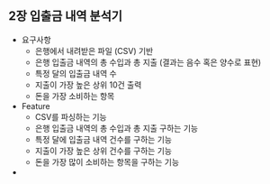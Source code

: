 ## 2장 입출금 내역 분석기

- 요구사항
  - 은행에서 내려받은 파일 (CSV) 기반
  - 은행 입출금 내역의 총 수입과 총 지출 (결과는 음수 혹은 양수로 표현)
  - 특정 달의 입출금 내역 수
  - 지출이 가장 높은 상위 10건 출력
  - 돈을 가장 소비하는 항목
- Feature
  - CSV를 파싱하는 기능
  - 은행 입출금 내역의 총 수입과 총 지출 구하는 기능
  - 특정 달에 입출금 내역 건수를 구하는 기능
  - 지출이 가장 높은 상위 건수를 구하는 기능
  - 돈을 가장 많이 소비하는 항목을 구하는 기능
- 





